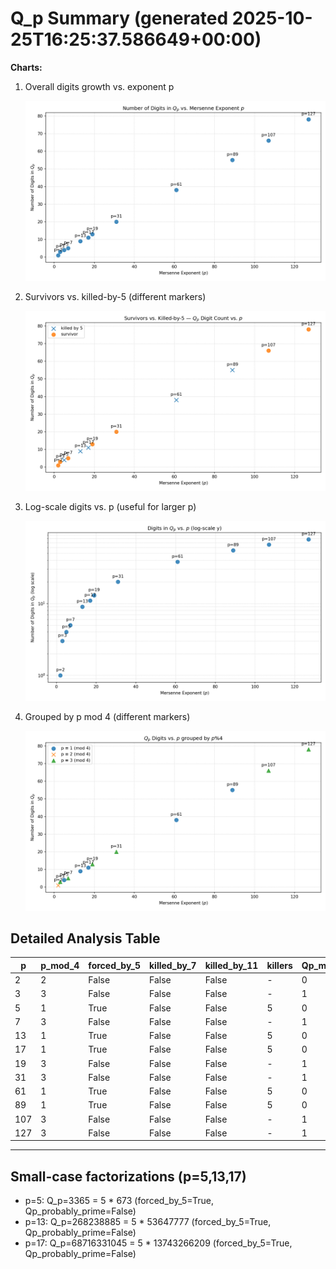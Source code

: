 # Q_p Summary (generated 2025-10-25T16:25:37.586649+00:00)

**Charts:**

1. Overall digits growth vs. exponent p

   ![Qp Digits Plot](qp_digits_plot.png)

2. Survivors vs. killed-by-5 (different markers)

   ![Survivors vs Killed-by-5](qp_digits_survivors.png)

3. Log-scale digits vs. p (useful for larger p)

   ![Log-scale Digits](qp_digits_log.png)

4. Grouped by p mod 4 (different markers)

   ![Grouped by p mod 4](qp_by_mod4.png)

## Detailed Analysis Table

| p | p_mod_4 | forced_by_5 | killed_by_7 | killed_by_11 | killers | Qp_mod_5 | Qp_digits | Qp_probably_prime |
|---|---|---|---|---|---|---|---|---|
| 2 | 2 | False | False | False | - | 0 | 1 | True |
| 3 | 3 | False | False | False | - | 1 | 3 | True |
| 5 | 1 | True | False | False | 5 | 0 | 4 | False |
| 7 | 3 | False | False | False | - | 1 | 5 | True |
| 13 | 1 | True | False | False | 5 | 0 | 9 | False |
| 17 | 1 | True | False | False | 5 | 0 | 11 | False |
| 19 | 3 | False | False | False | - | 1 | 13 | False |
| 31 | 3 | False | False | False | - | 1 | 20 | False |
| 61 | 1 | True | False | False | 5 | 0 | 38 | False |
| 89 | 1 | True | False | False | 5 | 0 | 55 | False |
| 107 | 3 | False | False | False | - | 1 | 66 | False |
| 127 | 3 | False | False | False | - | 1 | 78 | False |

---

## Small-case factorizations (p=5,13,17)

- p=5: Q_p=3365 = 5 * 673  (forced_by_5=True, Qp_probably_prime=False)
- p=13: Q_p=268238885 = 5 * 53647777  (forced_by_5=True, Qp_probably_prime=False)
- p=17: Q_p=68716331045 = 5 * 13743266209  (forced_by_5=True, Qp_probably_prime=False)
